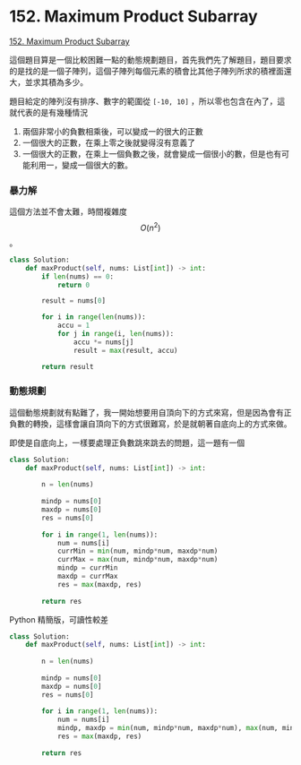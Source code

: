 # 152. Maximum Product Subarray

[152. Maximum Product Subarray](https://leetcode.com/problems/maximum-product-subarray/)

這個題目算是一個比較困難一點的動態規劃題目，首先我們先了解題目，題目要求的是找的是一個子陣列，這個子陣列每個元素的積會比其他子陣列所求的積裡面還大，並求其積為多少。

題目給定的陣列沒有排序、數字的範圍從 `[-10, 10]` ，所以零也包含在內了，這就代表的是有幾種情況

1. 兩個非常小的負數相乘後，可以變成一的很大的正數
2. 一個很大的正數，在乘上零之後就變得沒有意義了
3. 一個很大的正數，在乘上一個負數之後，就會變成一個很小的數，但是也有可能利用一，變成一個很大的數。

### 暴力解

這個方法並不會太難，時間複雜度 $$O(n^2)$$ 。

```python
class Solution:
    def maxProduct(self, nums: List[int]) -> int:
        if len(nums) == 0:
            return 0

        result = nums[0]

        for i in range(len(nums)):
            accu = 1
            for j in range(i, len(nums)):
                accu *= nums[j]
                result = max(result, accu)

        return result
```

### 動態規劃

這個動態規劃就有點難了，我一開始想要用自頂向下的方式來寫，但是因為會有正負數的轉換，這樣會讓自頂向下的方式很難寫，於是就朝著自底向上的方式來做。

即使是自底向上，一樣要處理正負數跳來跳去的問題，這一題有一個

```python
class Solution:
    def maxProduct(self, nums: List[int]) -> int:
        
        n = len(nums)
        
        mindp = nums[0]
        maxdp = nums[0]
        res = nums[0]
        
        for i in range(1, len(nums)):
            num = nums[i]
            currMin = min(num, mindp*num, maxdp*num)
            currMax = max(num, mindp*num, maxdp*num)
            mindp = currMin
            maxdp = currMax
            res = max(maxdp, res)
        
        return res
```

Python 精簡版，可讀性較差

```python
class Solution:
    def maxProduct(self, nums: List[int]) -> int:
        
        n = len(nums)
        
        mindp = nums[0]
        maxdp = nums[0]
        res = nums[0]
        
        for i in range(1, len(nums)):
            num = nums[i]
            mindp, maxdp = min(num, mindp*num, maxdp*num), max(num, mindp*num, maxdp*num)
            res = max(maxdp, res)
        
        return res
```


